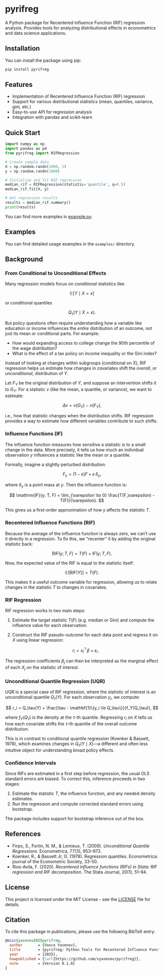 # pyrifreg

A Python package for Recentered Influence Function (RIF) regression analysis. Provides tools for analyzing distributional effects in econometrics and data science applications. 

## Installation

You can install the package using pip:

```bash
pip install pyrifreg
```

## Features

- Implementation of Recentered Influence Function (RIF) regression
- Support for various distributional statistics (mean, quantiles, variance, gini, etc.)
- Easy-to-use API for regression analysis
- Integration with pandas and scikit-learn


## Quick Start

```python
import numpy as np
import pandas as pd
from pyrifreg import RIFRegression

# Create sample data
X = np.random.randn(1000, 2)
y = np.random.randn(1000)

# Initialize and fit RIF regression
median_rif = RIFRegression(statistic='quantile', q=0.5)
median_rif.fit(X, y)

# Get regression results
results = median_rif.summary()
print(results)
```

You can find more examples in [example.py](https://github.com/vyasenov/pyrifreg/blob/main/example.py).

## Examples

You can find detailed usage examples in the  `examples/` directory.

## Background

### From Conditional to Unconditional Effects

Many regression models focus on *conditional* statistics like:

$$
\mathbb{E}[Y \mid X = x]
$$

or conditional quantiles

$$
Q_\tau(Y \mid X = x).
$$

But policy questions often require understanding how a variable like education or income influences the *entire* distribution of an outcome, not just its mean or conditional parts. For example:

* How would expanding access to college change the 90th percentile of the wage distribution?
* What is the effect of a tax policy on income inequality or the Gini index?

Instead of looking at changes within subgroups (conditional on $X$), RIF regression helps us estimate how changes in covariates shift the *overall*, or *unconditional*, distribution of $Y$.

Let $F_Y$ be the original distribution of $Y$, and suppose an intervention shifts it to $G_Y$. For a statistic $\nu$ (like the mean, a quantile, or variance), we want to estimate:

$$
\Delta\nu = \nu(G_Y) - \nu(F_Y),
$$

i.e., how that statistic changes when the distribution shifts. RIF regression provides a way to estimate how different variables contribute to such shifts.

### Influence Functions (IF)

The influence function measures how sensitive a statistic is to a small change in the data. More precisely, it tells us how much an individual observation $y$ influences a statistic like the mean or a quantile.

Formally, imagine a slightly perturbed distribution:

$$
F_\varepsilon = (1 - \varepsilon) F + \varepsilon\, \delta_y,
$$

where $\delta_y$ is a point mass at $y$. Then the influence function is:

$$
\mathrm{IF}(y; T, F) = \lim_{\varepsilon \to 0} \frac{T(F_\varepsilon) - T(F)}{\varepsilon}.
$$

This gives us a first-order approximation of how $y$ affects the statistic $T$.

### Recentered Influence Functions (RIF)

Because the average of the influence function is always zero, we can’t use it directly in a regression. To fix this, we “recenter” it by adding the original statistic back:

$$
\mathrm{RIF}(y; T, F) = T(F) + \mathrm{IF}(y; T, F).
$$

Now, the expected value of the RIF is equal to the statistic itself:

$$
\mathbb{E}[\mathrm{RIF}(Y)] = T(F).
$$

This makes it a useful outcome variable for regression, allowing us to relate changes in the statistic $T$ to changes in covariates.

### RIF Regression

RIF regression works in two main steps:

1. Estimate the target statistic $T(F)$ (e.g. median or Gini) and compute the influence value for each observation.
2. Construct the RIF pseudo-outcome for each data point and regress it on $X$ using linear regression:

   $$
   r_i = x_i^\top \beta + \varepsilon_i.
   $$

The regression coefficients $\beta_j$ can then be interpreted as the marginal effect of each $X_j$ on the statistic of interest.

### Unconditional Quantile Regression (UQR)

UQR is a special case of RIF regression, where the statistic of interest is an unconditional quantile $Q_\tau(Y)$. For each observation $y_i$, we compute:

$$
r_i = Q_\tau(Y) + \frac{\tau - \mathbf{1}\{y_i \le Q_\tau\}}{f_Y(Q_\tau)},
$$

where $f_Y(Q_\tau)$ is the density at the $\tau$-th quantile. Regressing $r_i$ on $X$ tells us how each covariate shifts the $\tau$-th quantile of the overall outcome distribution.

This is in contrast to conditional quantile regression (Koenker & Bassett, 1978), which examines changes in $Q_\tau(Y \mid X)$—a different and often less intuitive object for understanding broad policy effects.

### Confidence Intervals

Since RIFs are estimated in a first step before regression, the usual OLS standard errors are biased. To correct this, inference proceeds in two stages:

1. Estimate the statistic $T$, the influence function, and any needed density estimates.
2. Run the regression and compute corrected standard errors using bootstrap.

The package includes support for bootstrap inference out of the box.

## References

* Firpo, S., Fortin, N. M., & Lemieux, T. (2009). *Unconditional Quantile Regressions*. Econometrica, 77(3), 953–973.
* Koenker, R., & Bassett Jr, G. (1978). Regression quantiles. Econometrica: journal of the Econometric Society, 33-50.
* Rios-Avila, F. (2020). *Recentered influence functions (RIFs) in Stata: RIF regression and RIF decomposition*. The Stata Journal, 20(1), 51-94.

## License

This project is licensed under the MIT License - see the [LICENSE](LICENSE) file for details.

## Citation

To cite this package in publications, please use the following BibTeX entry:

```bibtex
@misc{yasenov2025pyrifreg,
  author       = {Vasco Yasenov},
  title        = {pyrifreg: Python Tools for Recentered Influence Function (RIF) Regression},
  year         = {2025},
  howpublished = {\url{https://github.com/vyasenov/pyrifreg}},
  note         = {Version 0.1.0}
}
```